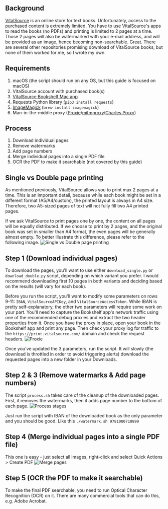 ## Background
[VitalSource](https://www.vitalsource.com) is an online store for text books. Unfortunately, access to the purchased content is extremely limited. You have to use VitalSource's apps to read the books (no PDFs) and printing is limited to 2 pages at a time. Those 2 pages will also be watermarked with your e-mail address, and will be provided as an image, hence becoming non-searchable. Great. There are several other repositories promising download of VitalSource books, but none of them worked for me, so I wrote my own.

## Requirements
1. macOS (the script should run on any OS, but this guide is focused on macOS)
2. VitalSource account with purchased book(s)
3. [VitalSource Bookshelf Mac app](https://support.vitalsource.com/hc/en-us/articles/360014107913-Mac)
4. Requests Python library (`pip3 install requests`)
5. [ImageMagick](https://imagemagick.org/index.php) (`brew install imagemagick`)
6. Man-in-the-middle proxy ([Proxie](https://proxie.app)/[mitmproxy](https://mitmproxy.org)/[Charles Proxy](https://www.charlesproxy.com))

## Process
1. Download individual pages
2. Remove watermarks
3. Add page numbers
4. Merge individual pages into a single PDF file
5. OCR the PDF to make it searchable (not covered by this guide)

## Single vs Double page printing
As mentioned previously, VitalSource allows you to print max 2 pages at a time. This is an important detail, because while each book might be set in a different format (A5/A4/custom), the printed layout is always in A4 size. Therefore, two A5-sized pages of text will not fully fill two A4 printed pages.

If we ask VitalSource to print pages one by one, the content on all pages will be equally distributed. If we choose to print by 2 pages, and the original book was set in smaller than A4 format, the even pages will be generally almost empty. To better illustrate this difference, please refer to the following image.
![Single vs Double page printing](https://github.com/jankais3r/VitalSource-Grabber/blob/master/images/single_vs_double.png)

## Step 1 (Download individual pages)
To download the pages, you'll want to use either `download_single.py` or `download_double.py` script, depending on which variant you prefer. I would recommend downloading first 10 pages in both variants and deciding based on the results (will vary for each book).

Before you run the script, you'll want to modify some parameters on rows 9-11: `IBAN`, `VitalSourceAPIKey`, and `VitalSourceAccessToken`.
While IBAN is pretty self-explanatory, the other two parameters will require some work on your part. You'll need to capture the Bookshelf app's network traffic using one of the recommended debug proxies and extract the two header properties from it. Once you have the proxy in place, open your book in the Bookshelf app and print any page. Then check your proxy log for traffic to the `https://print.vitalsource.com/` domain and check the request headers.
![Proxie](https://github.com/jankais3r/VitalSource-Grabber/blob/master/images/proxie.png)

Once you've updated the 3 parameters, run the script. It will slowly (the download is throttled in order to avoid triggering alerts) download the requested pages into a new folder in your Downloads.

## Step 2 & 3 (Remove watermarks & Add page numbers)
The script `process.sh` takes care of the cleanup of the downloaded pages. First, it removes the watermarks, then it adds page number to the bottom of each page.
![Process stages](https://github.com/jankais3r/VitalSource-Grabber/blob/master/images/process_stages.png)

Just run the script with IBAN of the downloaded book as the only parameter and you should be good.
Like this `./watermark.sh 9781000710899`

## Step 4 (Merge individual pages into a single PDF file)
This one is easy - just select all images, right-click and select Quick Actions > Create PDF
![Merge pages](https://github.com/jankais3r/VitalSource-Grabber/blob/master/images/merge.png)

## Step 5 (OCR the PDF to make it searchable)
To make the final PDF searchable, you need to run Optical Character Recognition (OCR) on it. There are many commercial tools that can do this, e.g. Adobe Acrobat.
